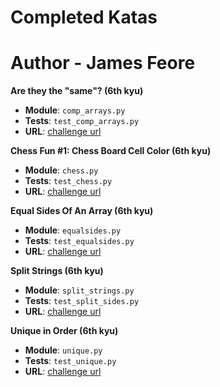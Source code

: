 # Completed Katas
# Author - James Feore

**Are they the "same"? (6th kyu)**

- **Module**: `comp_arrays.py`
- **Tests**: `test_comp_arrays.py`
- **URL**: [challenge url](https://www.codewars.com/kata/550498447451fbbd7600041c)

**Chess Fun #1: Chess Board Cell Color (6th kyu)**

- **Module**: `chess.py`
- **Tests**: `test_chess.py`
- **URL**: [challenge url](https://www.codewars.com/kata/chess-fun-number-1-chess-board-cell-color)

**Equal Sides Of An Array (6th kyu)**

- **Module**: `equalsides.py`
- **Tests**: `test_equalsides.py`
- **URL**: [challenge url](https://www.codewars.com/kata/equal-sides-of-an-array)

**Split Strings (6th kyu)**

- **Module**: `split_strings.py`
- **Tests**: `test_split_sides.py`
- **URL**: [challenge url](https://www.codewars.com/kata/split-strings)

**Unique in Order (6th kyu)**

- **Module**: `unique.py`
- **Tests**: `test_unique.py`
- **URL**: [challenge url](https://www.codewars.com/kata/unique-in-order)